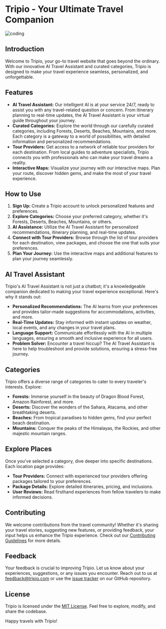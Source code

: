 # Tripio - Your Ultimate Travel Companion

![coding](your-image-file.gif)

## Introduction
Welcome to Tripio, your go-to travel website that goes beyond the ordinary. With our innovative AI Travel Assistant and curated categories, Tripio is designed to make your travel experience seamless, personalized, and unforgettable.

## Features
- **AI Travel Assistant:** Our intelligent AI is at your service 24/7, ready to assist you with any travel-related question or concern. From itinerary planning to real-time updates, the AI Travel Assistant is your virtual guide throughout your journey.
- **Curated Categories:** Explore the world through our carefully curated categories, including Forests, Deserts, Beaches, Mountains, and more. Each category is a gateway to a world of possibilities, with detailed information and personalized recommendations.
- **Tour Providers:** Get access to a network of reliable tour providers for each destination. From local guides to adventure specialists, Tripio connects you with professionals who can make your travel dreams a reality.
- **Interactive Maps:** Visualize your journey with our interactive maps. Plan your route, discover hidden gems, and make the most of your travel experience.

## How to Use
1. **Sign Up:** Create a Tripio account to unlock personalized features and preferences.
2. **Explore Categories:** Choose your preferred category, whether it's Forests, Deserts, Beaches, Mountains, or others.
3. **AI Assistance:** Utilize the AI Travel Assistant for personalized recommendations, itinerary planning, and real-time updates.
4. **Connect with Tour Providers:** Browse through the list of tour providers for each destination, view packages, and choose the one that suits your preferences.
5. **Plan Your Journey:** Use the interactive maps and additional features to plan your journey seamlessly.

## AI Travel Assistant
Tripio's AI Travel Assistant is not just a chatbot; it's a knowledgeable companion dedicated to making your travel experience exceptional. Here's why it stands out:
- **Personalized Recommendations:** The AI learns from your preferences and provides tailor-made suggestions for accommodations, activities, and more.
- **Real-Time Updates:** Stay informed with instant updates on weather, local events, and any changes in your travel plans.
- **Language Support:** Communicate effortlessly with the AI in multiple languages, ensuring a smooth and inclusive experience for all users.
- **Problem Solver:** Encounter a travel hiccup? The AI Travel Assistant is here to help troubleshoot and provide solutions, ensuring a stress-free journey.

## Categories
Tripio offers a diverse range of categories to cater to every traveler's interests. Explore:
- **Forests:** Immerse yourself in the beauty of Dragon Blood Forest, Amazon Rainforest, and more.
- **Deserts:** Discover the wonders of the Sahara, Atacama, and other breathtaking deserts.
- **Beaches:** From tropical paradises to hidden gems, find your perfect beach destination.
- **Mountains:** Conquer the peaks of the Himalayas, the Rockies, and other majestic mountain ranges.
<!-- Add more categories as needed -->

## Explore Places
Once you've selected a category, dive deeper into specific destinations. Each location page provides:
- **Tour Providers:** Connect with experienced tour providers offering packages tailored to your preferences.
- **Package Details:** Explore detailed itineraries, pricing, and inclusions.
- **User Reviews:** Read firsthand experiences from fellow travelers to make informed decisions.
<!-- Add more details about exploring places as needed -->

## Contributing
We welcome contributions from the travel community! Whether it's sharing your travel stories, suggesting new features, or providing feedback, your input helps us enhance the Tripio experience. Check out our [Contributing Guidelines](CONTRIBUTING.md) for more details.

## Feedback
Your feedback is crucial to improving Tripio. Let us know about your experiences, suggestions, or any issues you encounter. Reach out to us at [feedback@tripio.com](mailto:feedback@tripio.com) or use the [issue tracker](https://github.com/tripio/issues) on our GitHub repository.

## License
Tripio is licensed under the [MIT License](LICENSE). Feel free to explore, modify, and share the codebase.

Happy travels with Tripio!
